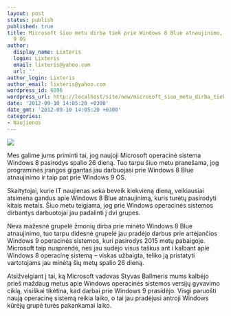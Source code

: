 ```yaml
---
layout: post
status: publish
published: true
title: Microsoft šiuo metu dirba tiek prie Windows 8 Blue atnaujinimo, tiek prie Windows
  9 OS
author:
  display_name: Lixteris
  login: Lixteris
  email: lixteris@yahoo.com
  url: ''
author_login: Lixteris
author_email: lixteris@yahoo.com
wordpress_id: 6896
wordpress_url: http://localhost/site/new/microsoft_siuo_metu_dirba_tiek_prie_windows_8_blue_atnaujinimo_tiek_prie_windows_9_operacines_sistemos/
date: '2012-09-10 14:05:20 +0300'
date_gmt: '2012-09-10 14:05:20 +0300'
categories:
- Naujienos
---
```

<p><div class="imgright"><img src="http://technews.lt/upload/windows_logo.jpg"  /></div></p>
<p>
	Mes galime jums priminti tai, jog naujoji Microsoft operacinė sistema Windows 8 pasirodys spalio 26 dieną. Tuo tarpu &scaron;iuo metu prane&scaron;ama, jog programinės įrangos gigantas jau darbuojasi prie Windows 8 Blue atnaujinimo ir taip pat prie Windows 9 OS.</p>
<p>
	Skaitytojai, kurie IT naujienas seka beveik kiekvieną dieną, veikiausiai atsimena gandus apie Windows 8 Blue atnaujinimą, kuris turėtų pasirodyti kitais metais. &Scaron;iuo metu teigiama, jog prie Windows operacinės sistemos dirbantys darbuotojai jau padalinti į dvi grupes.</p>
<p>
	Neva mažesnė grupelė žmonių dirba prie minėto Windows 8 Blue atnaujinimo, tuo tarpu didesnė grupelė jau pradėjo darbus prie artėjančios Windows 9 operacinės sistemos, kuri pasirodys 2015 metų pabaigoje. Microsoft taip nusprendė, nes jau sudėjo visus ta&scaron;kus ant i kalbant apie Windows 8 operacinę sistemą &ndash; viskas užbaigta, teliko ją pristatyti vartotojams jau minėtą &scaron;ių metų spalio 26 dieną.</p>
<p>
	Atsižvelgiant į tai, ką Microsoft vadovas Styvas Ballmeris mums kalbėjo prie&scaron; maždaug metus apie Windows operacinės sistemos versijų gyvavimo ciklą, visi&scaron;kai tikėtina, kad darbai prie Windows 9 prasidėjo. Visgi paruo&scaron;ti naują operacinę sistemą reikia laiko, o tai jau pradėjusi antroji Windows kūrėjų grupė turės pakankamai laiko.</p>
